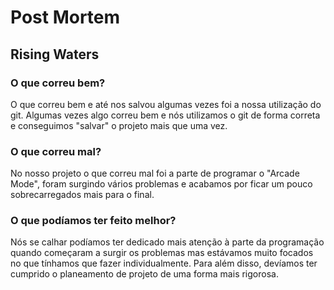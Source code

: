 # Post Mortem
## Rising Waters

### O que correu bem?
O que correu bem e até nos salvou algumas vezes foi a nossa utilização do git.
 Algumas vezes algo correu bem e nós utilizamos o git de forma correta e conseguimos
 "salvar" o projeto mais que uma vez.

### O que correu mal?
No nosso projeto o que correu mal foi a parte de programar o "Arcade Mode",
 foram surgindo vários problemas e acabamos por ficar um pouco sobrecarregados
  mais para o final.

### O que podíamos ter feito melhor?
Nós se calhar podíamos ter dedicado mais atenção à parte da programação quando
 começaram a surgir os problemas mas estávamos muito focados no que tínhamos que
 fazer individualmente. Para além disso, devíamos ter cumprido o planeamento de 
 projeto de uma forma mais rigorosa.